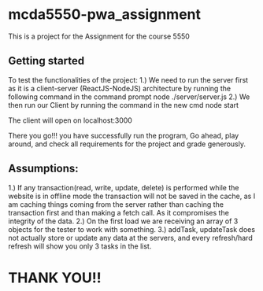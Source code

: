 # mcda5550-pwa_assignment

This is a project for the Assignment for the course 5550

## Getting started

To test the functionalities of the project:
1.) We need to run the server first as it is a client-server (ReactJS-NodeJS) architecture by running the following command in the command prompt
    node ./server/server.js
2.) We then run our Client by running the command in the new cmd
    node start

The client will open on localhost:3000

There you go!!! you have successfully run the program, Go ahead, play around, and check all requirements for the project and grade generously.

## Assumptions:

1.) If any transaction(read, write, update, delete) is performed while the website is in offline mode the transaction will not be saved in the cache, as I am caching things coming from the server rather than caching the transaction first and than making a fetch call. As it compromises the integrity of the data.
2.) On the first load we are receiving an array of 3 objects for the tester to work with something.
3.) addTask, updateTask does not actually store or update any data at the servers, and every refresh/hard refresh will show you only 3 tasks in the list.

# THANK YOU!! 
